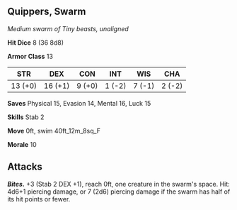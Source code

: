 ## Quippers, Swarm

*Medium swarm of Tiny beasts, unaligned*

**Hit Dice** 8 (36 8d8)

**Armor Class** 13

| STR     | DEX     | CON     | INT     | WIS     | CHA     |
|---------|---------|---------|---------|---------|---------|
| 13 (+0) | 16 (+1) |  9 (+0) |  1 (-2) |  7 (-1) |  2 (-2) |

**Saves** Physical 15, Evasion 14, Mental 16, Luck 15

**Skills** Stab 2

**Move** 0ft, swim 40ft\_12m\_8sq\_F

**Morale** 10

## Attacks

***Bites.*** +3 (Stab 2 DEX +1), reach 0ft, one creature in the swarm's space. Hit: 4d6+1 piercing damage, or 7 (2d6) piercing damage if the swarm has half of its hit points or fewer.


